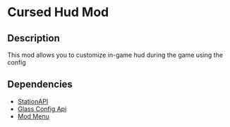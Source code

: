 # Cursed Hud Mod

## Description

This mod allows you to customize in-game hud during the game using the config

## Dependencies

- [StationAPI](https://github.com/ModificationStation/StationAPI)
- [Glass Config Api](https://github.com/calmilamsy/glass-config-api)
- [Mod Menu](https://github.com/calmilamsy/ModMenu)

